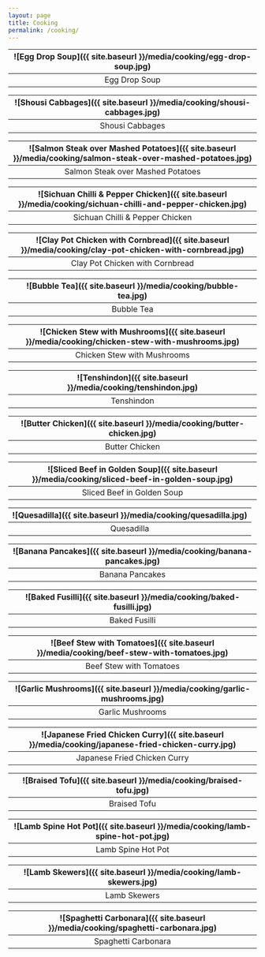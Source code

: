 ```yaml
---
layout: page
title: Cooking
permalink: /cooking/
---
```


![Egg Drop Soup]({{ site.baseurl }}/media/cooking/egg-drop-soup.jpg) |
:----------: |
Egg Drop Soup |

![Shousi Cabbages]({{ site.baseurl }}/media/cooking/shousi-cabbages.jpg) |
:----------: |
Shousi Cabbages |

![Salmon Steak over Mashed Potatoes]({{ site.baseurl }}/media/cooking/salmon-steak-over-mashed-potatoes.jpg) |
:----------: |
Salmon Steak over Mashed Potatoes |

![Sichuan Chilli & Pepper Chicken]({{ site.baseurl }}/media/cooking/sichuan-chilli-and-pepper-chicken.jpg) |
:----------: |
Sichuan Chilli & Pepper Chicken |

![Clay Pot Chicken with Cornbread]({{ site.baseurl }}/media/cooking/clay-pot-chicken-with-cornbread.jpg) |
:----------: |
Clay Pot Chicken with Cornbread |

![Bubble Tea]({{ site.baseurl }}/media/cooking/bubble-tea.jpg) |
:----------: |
Bubble Tea |

![Chicken Stew with Mushrooms]({{ site.baseurl }}/media/cooking/chicken-stew-with-mushrooms.jpg) |
:----------: |
Chicken Stew with Mushrooms |

![Tenshindon]({{ site.baseurl }}/media/cooking/tenshindon.jpg) |
:----------: |
Tenshindon |

![Butter Chicken]({{ site.baseurl }}/media/cooking/butter-chicken.jpg) |
:----------: |
Butter Chicken |

![Sliced Beef in Golden Soup]({{ site.baseurl }}/media/cooking/sliced-beef-in-golden-soup.jpg) |
:----------: |
Sliced Beef in Golden Soup |

![Quesadilla]({{ site.baseurl }}/media/cooking/quesadilla.jpg) |
:----------: |
Quesadilla |

![Banana Pancakes]({{ site.baseurl }}/media/cooking/banana-pancakes.jpg) |
:----------: |
Banana Pancakes |

![Baked Fusilli]({{ site.baseurl }}/media/cooking/baked-fusilli.jpg) |
:----------: |
Baked Fusilli |

![Beef Stew with Tomatoes]({{ site.baseurl }}/media/cooking/beef-stew-with-tomatoes.jpg) |
:----------: |
Beef Stew with Tomatoes |

![Garlic Mushrooms]({{ site.baseurl }}/media/cooking/garlic-mushrooms.jpg) |
:----------: |
Garlic Mushrooms |

![Japanese Fried Chicken Curry]({{ site.baseurl }}/media/cooking/japanese-fried-chicken-curry.jpg) |
:----------: |
Japanese Fried Chicken Curry |

![Braised Tofu]({{ site.baseurl }}/media/cooking/braised-tofu.jpg) |
:----------: |
Braised Tofu |

![Lamb Spine Hot Pot]({{ site.baseurl }}/media/cooking/lamb-spine-hot-pot.jpg) |
:----------: |
Lamb Spine Hot Pot |

![Lamb Skewers]({{ site.baseurl }}/media/cooking/lamb-skewers.jpg) |
:----------: |
Lamb Skewers |

![Spaghetti Carbonara]({{ site.baseurl }}/media/cooking/spaghetti-carbonara.jpg) |
:----------: |
Spaghetti Carbonara |
